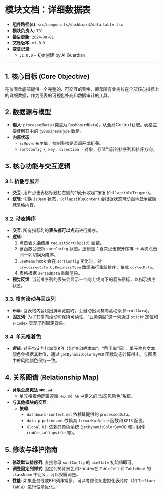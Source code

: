 
# 模块文档：详细数据表

- **组件路径(s)**: `src/components/dashboard/data-table.tsx`
- **模块负责人**: `TBD`
- **最后更新**: `2024-08-01`
- **文档版本**: `v1.0.0`
- **变更记录**:
  - `v1.0.0` - 初始创建 by AI Guardian

---

## 1. 核心目标 (Core Objective)
在仪表盘底部提供一个完整的、可交互的表格，展示所有业务线在全部核心指标上的详细数据，作为图表的可视化补充和数据审计的工具。

## 2. 数据源与模型
- **输入**: `processedData` (类型为 `DashboardData`)，从全局Context获取。表格主要使用其中的 `byBusinessType` 数组。
- **内部状态**:
  - `isOpen`: 布尔值，控制表格是否展开或折叠。
  - `sortConfig`: `{ key, direction }` 对象，存储当前的排序列和排序方向。

## 3. 核心功能与交互逻辑
### 3.1. 折叠与展开
- **交互**: 用户点击表格标题栏右侧的“展开/收起”按钮 (`CollapsibleTrigger`)。
- **逻辑**: 切换 `isOpen` 状态，`CollapsibleContent` 会根据状态带动画地显示或隐藏表格内容。

### 3.2. 动态排序
- **交互**: 所有指标列的**表头都可以点击**进行排序。
- **逻辑**:
  1.  点击表头会调用 `requestSort(kpiId)` 函数。
  2.  该函数会更新 `sortConfig` 状态。逻辑是：首次点击按升序排 -> 再次点击同一列切换为降序。
  3.  `useMemo` hook 会在 `sortConfig` 变化时，对 `processedData.byBusinessType` 数组进行重新排序，生成 `sortedData`。
  4.  表格根据 `sortedData` 重新渲染。
- **视觉反馈**: 当前排序列的表头会显示一个向上或向下的箭头图标，以指示排序状态。

### 3.3. 横向滚动与固定列
- **布局**: 当表格内容超出屏幕宽度时，会自动出现横向滚动条 (`ScrollArea`)。
- **固定列**: 为了在横向滚动时保持可读性，“业务类型”这一列通过 `sticky` 定位和 `z-index` 实现了列固定效果。

### 3.4. 单元格着色
- **逻辑**: 对于特定的比率型KPI（如“变动成本率”、“费用率”等），单元格的文本颜色会根据其数值，通过 `getDynamicColorByVCR` 函数动态计算得出，与图表中的风险颜色保持一致。

## 4. 关系图谱 (Relationship Map)
- **关联全局宪法 `PRD.md`**:
  - 单元格着色逻辑遵循 `PRD.md §6` 中定义的“动态风险色”系统。
- **与其他模块的交互**:
  - **依赖**:
    - `dashboard-context.md`: 依赖其提供的 `processedData`。
    - `data-pipeline.md`: 依赖其 `formatKpiValue` 函数和 `KPIS` 配置。
    - `Global UI`: 依赖其颜色系统 (`getDynamicColorByVCR`) 和UI组件 (`Table`, `Collapsible` 等)。

## 5. 修改与维护指南
- **修改默认排序列**: 直接修改 `sortConfig` 的 `useState` 初始值即可。
- **调整固定列样式**: 固定列的背景色和z-index在 `TableCell` 和 `TableHead` 的 `className` 中定义，可以按需调整。
- **性能**: 如果业务线或KPI列非常多，可以考虑使用虚拟化表格库（如 `TanStack Table`）进行性能优化。
